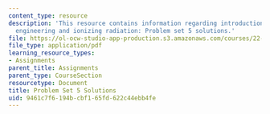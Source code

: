 ```yaml
---
content_type: resource
description: 'This resource contains information regarding introduction to nuclear
  engineering and ionizing radiation: Problem set 5 solutions.'
file: https://ol-ocw-studio-app-production.s3.amazonaws.com/courses/22-01-introduction-to-nuclear-engineering-and-ionizing-radiation-fall-2016/9461c7f6194bcbf165fd622c44ebb4fe_MIT22_01F16_ProblemSet5Sol.pdf
file_type: application/pdf
learning_resource_types:
- Assignments
parent_title: Assignments
parent_type: CourseSection
resourcetype: Document
title: Problem Set 5 Solutions
uid: 9461c7f6-194b-cbf1-65fd-622c44ebb4fe
---
```

